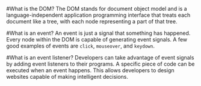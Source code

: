 #What is the DOM?
The DOM stands for document object model and is a language-independent application programming interface that 
treats each document like a tree, with each node representing a part of that tree.

#What is an event?
An event is just a signal that something has happened. Every node within the DOM is capable of generating event
signals. A few good examples of events are `click`, `mouseover`, and `keydown`. 

#What is an event listener?
Developers can take advantage of event signals by adding event listeners to their programs. A specific piece of
code can be executed when an event happens. This allows developers to design websites capable of making 
intelligent decisions.




